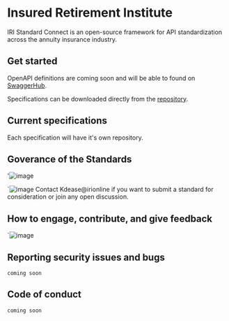 # Insured Retirement Institute 

IRI Standard Connect is an open-source framework for API standardization across the annuity insurance industry.

## Get started

OpenAPI definitions are coming soon and will be able to found on [SwaggerHub](https://swaggerhub.com).

Specifications can be downloaded directly from the [repository](/Specifications).

## Current specifications
Each specification will have it's own repository. 

## Goverance of the Standards 
'![image](https://github.com/user-attachments/assets/2dab2fdd-9d25-47e4-8348-a7e568176d66)

`![image](https://github.com/user-attachments/assets/7aea5d11-e6f0-4df6-9617-352472297add)
 Contact Kdease@irionline if you want to submit a standard for consideration or join any open discussion. 

## How to engage, contribute, and give feedback

`![image](https://github.com/user-attachments/assets/ffedfd24-f0b3-4a6c-b624-c7ea3344e2cf)


## Reporting security issues and bugs

`coming soon`

## Code of conduct

`coming soon`
